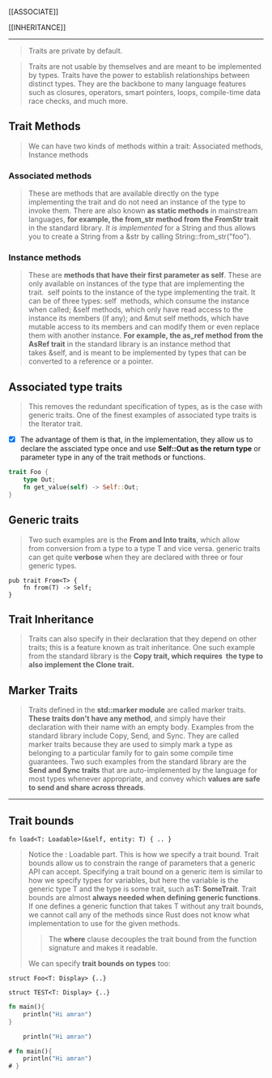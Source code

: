 [[ASSOCIATE]]

[[INHERITANCE]]

---

> Traits are private by default.

> Traits are not usable by themselves and are meant to be implemented by types. Traits have the power to establish relationships between distinct types. 
> They are the backbone to many language features such as closures, operators, smart pointers, loops, compile-time data race checks, and much more.

## Trait Methods

> We can have two kinds of methods within a trait: Associated methods, Instance methods

### Associated methods
> These are methods that are available directly on the type implementing the trait and do not need an instance of the type to invoke them. There are also known **as static methods** in mainstream languages, **for example, the from_str method from the FromStr trait** in the standard library. *It is implemented* for a String and thus allows you to create a String from a &str by calling String::from_str("foo").

### Instance methods
> These are **methods that have their first parameter as self**. These are only available on instances of the type that are implementing the trait.  self points to the instance of the type implementing the trait. It can be of three types: self  methods, which consume the instance when called; &self methods, which only have read access to the instance its members (if any); and &mut self methods, which have mutable access to its members and can modify them or even replace them with another instance. **For example, the as_ref method from the AsRef trait** in the standard library is an instance method that takes &self, and is meant to be implemented by types that can be converted to a reference or a pointer.

## Associated type traits
> This removes the redundant specification of types, as is the case with generic traits. One of the finest examples of associated type traits is the Iterator trait.
- [x] The advantage of them is that, in the implementation, they allow us to declare the assciated type once and use **Self::Out as the return type** or parameter type in any of the trait methods or functions.

```rust
trait Foo {
    type Out;
    fn get_value(self) -> Self::Out;
}
```

## Generic traits
> Two such examples are is the **From<T> and Into<T> traits**, which allow from conversion from a type to a type T and vice versa.
> generic traits can get quite **verbose** when they are declared with three or four generic types.

```rust,no_compile
pub trait From<T> {
    fn from(T) -> Self;
}
```

## Trait Inheritance
> Traits can also specify in their declaration that they depend on other traits; this is a feature known as trait inheritance.
> One such example from the standard library is the **Copy trait, which requires  the type to also implement the Clone trait.**

## Marker Traits
> Traits defined in the **std::marker module** are called marker traits. **These traits don't have any method**, and simply have their declaration with their name with an empty body. Examples from the standard library include Copy, Send, and Sync. They are called marker traits because they are used to simply mark a type as belonging to a particular family for to gain some compile time guarantees. Two such examples from the standard library are the **Send and Sync traits** that are auto-implemented by the language for most types whenever appropriate, and convey which **values are safe to send and share across threads**.

---

## Trait bounds

```rust,no_compile
fn load<T: Loadable>(&self, entity: T) { .. }
```

> Notice the : Loadable part. This is how we specify a trait bound. Trait bounds allow us to constrain the range of parameters that a generic API can accept. Specifying a trait bound on a generic item is similar to how we specify types for variables, but here the variable is the generic type T and the type is some trait, such as**T: SomeTrait**. 
> Trait bounds are almost **always needed when defining generic functions**. If one defines a generic function that takes T without any trait bounds, we cannot call any of the methods since Rust does not know what implementation to use for the given methods.
>> The **where** clause decouples the trait bound from the function signature and makes it readable.
> 
> We can specify **trait bounds on types** too:

```rust,no_compile
struct Foo<T: Display> {..}
```
```rust,ignore
struct TEST<T: Display> {..}
```
```rust
fn main(){
    println("Hi amran")
}
```
```rust
    println("Hi amran")
```

```rust
# fn main(){
    println("Hi amran")
# }
```
